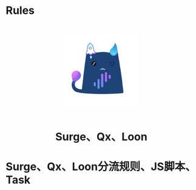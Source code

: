 # Rules
<div align="center">
<br>
<img width="200" src="https://raw.githubusercontent.com/BOBOLAOSHIV587/QX-Rules/refs/heads/main/sticker.webp">
<br>
<br>
<h1 align="center">Surge、Qx、Loon<h1>
</div>


# Surge、Qx、Loon分流规则、JS脚本、Task




